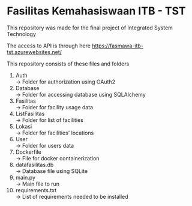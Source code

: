# Fasilitas Kemahasiswaan ITB - TST
This repository was made for the final project of Integrated System Technology

The access to API is through here https://fasmawa-itb-tst.azurewebsites.net/ 

This repository consists of these files and folders <br />
1. Auth      <br />      -> Folder for authorization using OAuth2 <br /> 
2. Database    <br />    -> Folder for accessing database using SQLAlchemy <br />
3. Fasilitas    <br />   -> Folder for facility usage data <br />
4. ListFasilitas  <br /> -> Folder for list of facilities <br />
5. Lokasi    <br />      -> Folder for facilities' locations <br />
6. User        <br />    -> Folder for users data <br />
7. Dockerfile  <br />    -> File for docker containerization <br />
8. datafasilitas.db <br /> -> Database file using SQLite <br />
9. main.py    <br />     -> Main file to run <br />
10. requirements.txt  <br /> -> List of requirements needed to be installed <br />
